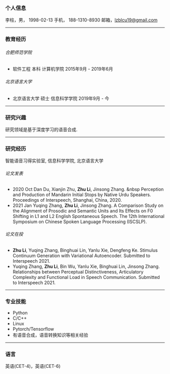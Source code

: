 ### 个人信息
李柱，男， 1998-02-13 手机， 188-1310-8930 邮箱，lzblcu19@gmail.com

---

### 教育经历
###### 合肥师范学院
* 软件工程 本科 计算机学院     2015年9月 - 2019年6月

###### 北京语言大学
* 北京语言大学 硕士 信息科学学院    2019年9月 - 今

---

### 研究兴趣
研究领域是基于深度学习的语音合成.

---


### 研究经历
智能语音习得实验室, 信息科学学院, 北京语言大学

###### 论文发表
*	2020 Oct  Dan Du, Xianjin Zhu, **Zhu Li**, Jinsong Zhang. &nbsp Perception and Production of Mandarin Initial Stops by Native Urdu Speakers. Proceedings of Interspeech, Shanghai, China, 2020. 
*	2021 Jan  Yuqing Zhang, **Zhu Li**, Jinsong Zhang.  A Comparison Study on the Alignment of Prosodic and Semantic Units and Its Effects on F0 Shifting in L1 and L2 English Spontaneous Speech. The 12th International Symposium on Chinese Spoken Language Processing (ISCSLP).

###### 论文在投
*	**Zhu Li**, Yuqing Zhang, Binghuai Lin, Yanlu Xie, Dengfeng Ke.  Stimulus Continuum Generation with Variational Autoencoder. Submitted to Interspeech 2021.
*	Yuqing Zhang, **Zhu Li**, Bin Wu, Yanlu Xie, Binghuai Lin, Jinsong Zhang.  Relationships between Perceptual Distinctiveness, Articulatory Complexity and Functional Load in Speech Communication. Submitted to Interspeech 2021.

---


### 专业技能
* Python
* C/C++
* Linux
* Pytorch/Tensorflow
* 有语音合成，语音转换知识等相关经验

---


### 语言
英语(CET-4)，英语(CET-6)
